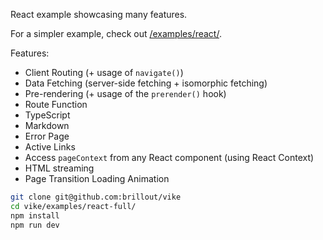 React example showcasing many features.

For a simpler example, check out [/examples/react/](/examples/react/).

Features:
 - Client Routing (+ usage of `navigate()`)
 - Data Fetching (server-side fetching + isomorphic fetching)
 - Pre-rendering (+ usage of the `prerender()` hook)
 - Route Function
 - TypeScript
 - Markdown
 - Error Page
 - Active Links
 - Access `pageContext` from any React component (using React Context)
 - HTML streaming
 - Page Transition Loading Animation

```bash
git clone git@github.com:brillout/vike
cd vike/examples/react-full/
npm install
npm run dev
```
